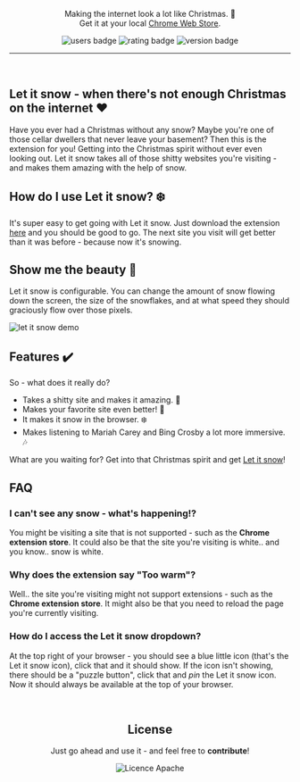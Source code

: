 <!-- ![marquee](https://user-images.githubusercontent.com/14088342/145066340-c1f5ff26-3a9d-483c-a333-143d9c620650.png) -->

<p align="center">
  <p align="center">
		Making the internet look a lot like Christmas. 🎅</br>
		Get it at your local <a href="https://chrome.google.com/webstore/detail/let-it-snow/glbcjjncmcgmnjcnijnnakeeccdojipb">Chrome Web Store</a>.
	</p>
  <p align="center">
    <img alt='users badge' src='https://img.shields.io/chrome-web-store/users/glbcjjncmcgmnjcnijnnakeeccdojipb?color=FFD3B4&style=flat-square' />
    <img alt='rating badge' src='https://img.shields.io/chrome-web-store/stars/glbcjjncmcgmnjcnijnnakeeccdojipb?color=D5ECC2&style=flat-square' />
    <img alt='version badge' src='https://img.shields.io/badge/version-0.2.1-blue.svg?color=98DDCA&style=flat-square' />
  </p>
</div>

<hr><br>

## Let it snow - when there's not enough Christmas on the internet ❤️

Have you ever had a Christmas without any snow? Maybe you're one of those cellar dwellers that never leave your basement? Then this is the extension for you! Getting into the Christmas spirit without ever even looking out. Let it snow takes all of those shitty websites you're visiting - and makes them amazing with the help of snow.

## How do I use Let it snow? ❄️

It's super easy to get going with Let it snow. Just download the extension [here](https://chrome.google.com/webstore/detail/let-it-snow/glbcjjncmcgmnjcnijnnakeeccdojipb) and you should be good to go. The next site you visit will get better than it was before - because now it's snowing.

## Show me the beauty 💅

Let it snow is configurable. You can change the amount of snow flowing down the screen, the size of the snowflakes, and at what speed they should graciously flow over those pixels.

![let it snow demo](https://user-images.githubusercontent.com/14088342/201927520-dc8b581c-86e2-480c-8faf-acdc85928e31.gif)

## Features ✔️

So - what does it really do?

- Takes a shitty site and makes it amazing. 🎄
- Makes your favorite site even better! 🎿
- It makes it snow in the browser. ❄️
- Makes listening to Mariah Carey and Bing Crosby a lot more immersive. 🎶

What are you waiting for? Get into that Christmas spirit and get [Let it snow](https://chrome.google.com/webstore/detail/let-it-snow/glbcjjncmcgmnjcnijnnakeeccdojipb)!

## FAQ

### I can't see any snow - what's happening!?

You might be visiting a site that is not supported - such as the **Chrome extension store**. It could also be that the site you're visiting is white.. and you know.. snow is white.

### Why does the extension say "Too warm"?

Well.. the site you're visiting might not support extensions - such as the **Chrome extension store**. It might also be that you need to reload the page you're currently visiting.

### How do I access the Let it snow dropdown?

At the top right of your browser - you should see a blue little icon (that's the Let it snow icon), click that and it should show. If the icon isn't showing, there should be a "puzzle button", click that and _pin_ the Let it snow icon. Now it should always be available at the top of your browser.

<br>

 <div align="center">
	<h2>License</h2>
	<p>Just go ahead and use it - and feel free to <strong>contribute</strong>!</p>
  <img alt='Licence Apache' src='https://img.shields.io/github/license/ntwigs/hourly?style=flat-square' />
</div>
